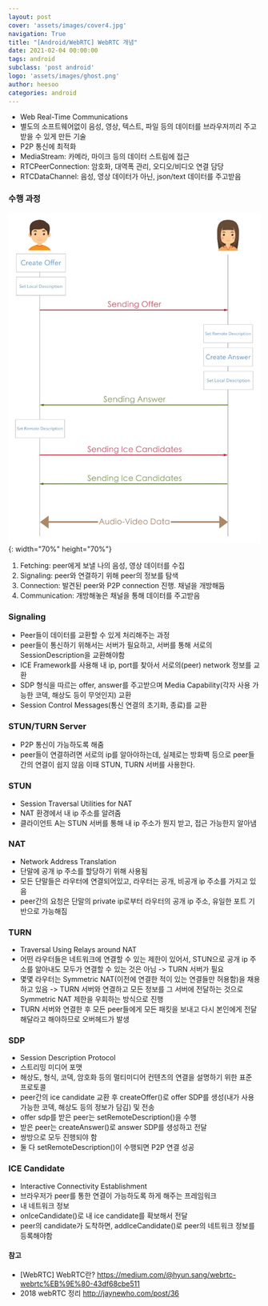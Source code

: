 ```yaml
---
layout: post
cover: 'assets/images/cover4.jpg'
navigation: True
title: "[Android/WebRTC] WebRTC 개념"
date: 2021-02-04 00:00:00
tags: android
subclass: 'post android'
logo: 'assets/images/ghost.png'
author: heesoo
categories: android
---
```

- Web Real-Time Communications   
- 별도의 소프트웨어없이 음성, 영상, 텍스트, 파일 등의 데이터를 브라우저끼리 주고 받을 수 있게 만든 기술
- P2P 통신에 최적화
- MediaStream: 카메라, 마이크 등의 데이터 스트림에 접근
- RTCPeerConnection: 암호화, 대역폭 관리, 오디오/비디오 연결 담당
- RTCDataChannel: 음성, 영상 데이터가 아닌, json/text 데이터를 주고받음

### 수행 과정
![이미지](./assets/images/210204_1.jpeg){: width="70%" height="70%"}
1. Fetching: peer에게 보낼 나의 음성, 영상 데이터를 수집
2. Signaling: peer와 연결하기 위해 peer의 정보를 탐색
3. Connection: 발견된 peer와 P2P connection 진행. 채널을 개방해둠
4. Communication: 개방해놓은 채널을 통해 데이터를 주고받음

### Signaling
- Peer들이 데이터를 교환할 수 있게 처리해주는 과정
- peer들이 통신하기 위해서는 서버가 필요하고, 서버를 통해 서로의 SessionDescription을 교환해야함
- ICE Framework를 사용해 내 ip, port를 찾아서 서로의(peer) network 정보를 교환
- SDP 형식을 따르는 offer, answer를 주고받으며 Media Capability(각자 사용 가능한 코덱, 해상도 등이 무엇인지) 교환
- Session Control Messages(통신 연결의 초기화, 종료)를 교환

### STUN/TURN Server
- P2P 통신이 가능하도록 해줌
- peer들이 연결하려면 서로의 ip를 알아야하는데, 실제로는 방화벽 등으로 peer들간의 연결이 쉽지 않음 이때 STUN, TURN 서버를 사용한다.

### STUN
- Session Traversal Utilities for NAT
- NAT 환경에서 내 ip 주소를 알려줌
- 클라이언트 A는 STUN 서버를 통해 내 ip 주소가 뭔지 받고, 접근 가능한지 알아냄

### NAT
- Network Address Translation
- 단말에 공개 ip 주소를 할당하기 위해 사용됨
- 모든 단말들은 라우터에 연결되어있고, 라우터는 공개, 비공개 ip 주소를 가지고 있음
- peer간의 요청은 단말의 private ip로부터 라우터의 공개 ip 주소, 유일한 포트 기반으로 가능해짐

### TURN
- Traversal Using Relays around NAT
- 어떤 라우터들은 네트워크에 연결할 수 있는 제한이 있어서, STUN으로 공개 ip 주소를 알아내도 모두가 연결할 수 있는 것은 아님 -> TURN 서버가 필요
- 몇몇 라우터는 Symmetric NAT(이전에 연결한 적이 있는 연결들만 허용함)을 채용하고 있음 -> TURN 서버와 연결하고 모든 정보를 그 서버에 전달하는 것으로 Symmetric NAT 제한을 우회하는 방식으로 진행
- TURN 서버와 연결한 후 모든 peer들에게 모든 패킷을 보내고 다시 본인에게 전달해달라고 해야하므로 오버헤드가 발생

### SDP
- Session Description Protocol
- 스트리밍 미디어 포맷
- 해상도, 형식, 코덱, 암호화 등의 멀티미디어 컨텐츠의 연결을 설명하기 위한 표준 프로토콜
- peer간의 ice candidate 교환 후 createOffer()로 offer SDP를 생성(내가 사용 가능한 코덱, 해상도 등의 정보가 담김) 및 전송
- offer sdp를 받은 peer는 setRemoteDescription()을 수행
- 받은 peer는 createAnswer()로 answer SDP를 생성하고 전달
- 쌍방으로 모두 진행되야 함
- 둘 다 setRemoteDescription()이 수행되면 P2P 연결 성공

### ICE Candidate
- Interactive Connectivity Establishment
- 브라우저가 peer를 통한 연결이 가능하도록 하게 해주는 프레임워크
- 내 네트워크 정보
- onIceCandidate()로 내 ice candidate를 확보해서 전달
- peer의 candidate가 도착하면, addIceCandidate()로 peer의 네트워크 정보를 등록해야함


#### 참고
- [WebRTC] WebRTC란? <https://medium.com/@hyun.sang/webrtc-webrtc%EB%9E%80-43df68cbe511>
- 2018 webRTC 정리 <http://jaynewho.com/post/36>